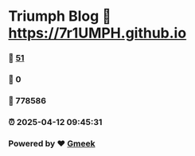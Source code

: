 # Triumph Blog :link: https://7r1UMPH.github.io 
### :page_facing_up: [51](https://7r1UMPH.github.io/tag.html) 
### :speech_balloon: 0 
### :hibiscus: 778586 
### :alarm_clock: 2025-04-12 09:45:31 
### Powered by :heart: [Gmeek](https://github.com/Meekdai/Gmeek)
